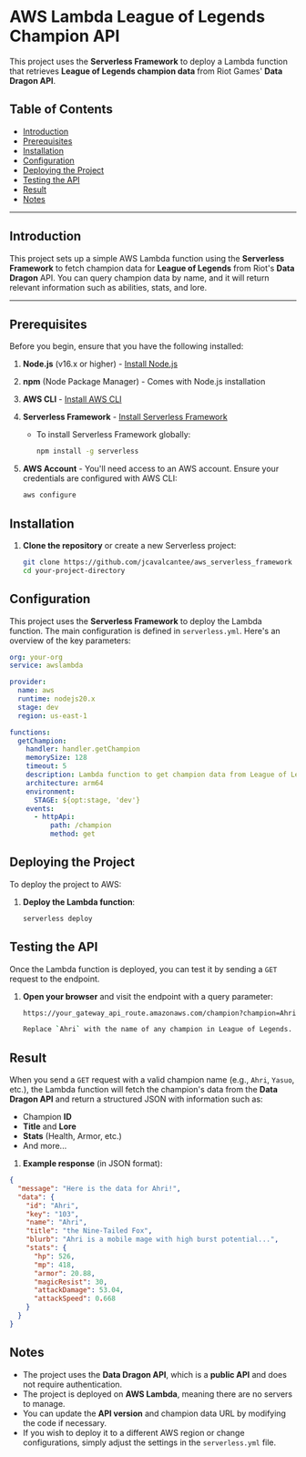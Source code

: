 # AWS Lambda League of Legends Champion API

This project uses the **Serverless Framework** to deploy a Lambda function that retrieves **League of Legends champion data** from Riot Games' **Data Dragon API**.

## Table of Contents

- [Introduction](#introduction)
- [Prerequisites](#prerequisites)
- [Installation](#installation)
- [Configuration](#configuration)
- [Deploying the Project](#deploying-the-project)
- [Testing the API](#testing-the-api)
- [Result](#result)
- [Notes](#notes)

---

## Introduction

This project sets up a simple AWS Lambda function using the **Serverless Framework** to fetch champion data for **League of Legends** from Riot's **Data Dragon** API. You can query champion data by name, and it will return relevant information such as abilities, stats, and lore.

---

## Prerequisites

Before you begin, ensure that you have the following installed:

1. **Node.js** (v16.x or higher) - [Install Node.js](https://nodejs.org/)
2. **npm** (Node Package Manager) - Comes with Node.js installation
3. **AWS CLI** - [Install AWS CLI](https://aws.amazon.com/cli/)
4. **Serverless Framework** - [Install Serverless Framework](https://www.serverless.com/framework/docs/getting-started/)
   - To install Serverless Framework globally:
     ```bash
     npm install -g serverless
     ```

5. **AWS Account** - You'll need access to an AWS account. Ensure your credentials are configured with AWS CLI:
   ```bash
   aws configure
## Installation

1. **Clone the repository** or create a new Serverless project:

   ```bash
   git clone https://github.com/jcavalcantee/aws_serverless_framework
   cd your-project-directory
   
## Configuration

This project uses the **Serverless Framework** to deploy the Lambda function. The main configuration is defined in `serverless.yml`. Here's an overview of the key parameters:

```yaml
org: your-org
service: awslambda

provider:
  name: aws
  runtime: nodejs20.x
  stage: dev
  region: us-east-1

functions:
  getChampion:
    handler: handler.getChampion
    memorySize: 128
    timeout: 5
    description: Lambda function to get champion data from League of Legends API.
    architecture: arm64
    environment:
      STAGE: ${opt:stage, 'dev'}
    events:
      - httpApi:
          path: /champion
          method: get

```
## Deploying the Project

To deploy the project to AWS:

1. **Deploy the Lambda function**:

   ```bash
   serverless deploy

## Testing the API

Once the Lambda function is deployed, you can test it by sending a `GET` request to the endpoint.

1. **Open your browser** and visit the endpoint with a query parameter:

    ```bash
    https://your_gateway_api_route.amazonaws.com/champion?champion=Ahri

    Replace `Ahri` with the name of any champion in League of Legends.

## Result

When you send a `GET` request with a valid champion name (e.g., `Ahri`, `Yasuo`, etc.), the Lambda function will fetch the champion's data from the **Data Dragon API** and return a structured JSON with information such as:

- Champion **ID**
- **Title** and **Lore**
- **Stats** (Health, Armor, etc.)
- And more...

1. **Example response** (in JSON format):

  ```json
  {
    "message": "Here is the data for Ahri!",
    "data": {
      "id": "Ahri",
      "key": "103",
      "name": "Ahri",
      "title": "the Nine-Tailed Fox",
      "blurb": "Ahri is a mobile mage with high burst potential...",
      "stats": {
        "hp": 526,
        "mp": 418,
        "armor": 20.88,
        "magicResist": 30,
        "attackDamage": 53.04,
        "attackSpeed": 0.668
      }
    }
  }
```

## Notes

- The project uses the **Data Dragon API**, which is a **public API** and does not require authentication.
- The project is deployed on **AWS Lambda**, meaning there are no servers to manage.
- You can update the **API version** and champion data URL by modifying the code if necessary.
- If you wish to deploy it to a different AWS region or change configurations, simply adjust the settings in the `serverless.yml` file.



